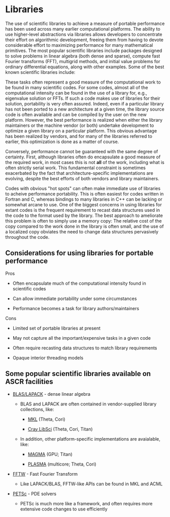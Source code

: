 # Libraries


The use of scientific libraries to achieve a measure of portable performance 
has been used across many earlier computational platforms. 
The ability to use higher-level abstractions via libraries allows developers to 
concentrate their effort on algorithmic development, freeing them from having to 
devote considerable effort to maximizing performance for many mathematical primitives. The most popular scientific libraries include 
packages designed to solve problems in linear algebra (both dense and sparse), compute fast Fourier transforms (FFT), multigrid 
methods, and initial value problems for ordinary differential 
equations, along with other examples. Some of the best known scientific libraries include:

These tasks often represent a good measure of the computational work to be found in many scientific 
codes. For some codes, almost all of the computational intensity can be found in the use of a
library for, e.g., eigenvalue solution or FFTs. If such a code makes use of libraries for their solution, 
portability is very often assured. Indeed, even if a particular library has not been ported to a new
architecture at a given time, the library source code is often available and can be compiled by the
user on the new platform. However, the best performance is realized when either the library maintainers or
the machine vendor (or both) undertake development to optimize a given library on a particular platform. 
This obvious advantage has been realized by vendors, and for many of the libraries referred to earlier, this 
optimization is done as a matter of course.

Conversely, performance cannot be guaranteed with the same degree of certainty. First, although libraries often 
do encapsulate a good measure of the required work, in most cases this is not **all** of the work, including 
what is often strictly serial work. This fundamental constraint is sometimes exacerbated by the
fact that architecture-specific implementations are evolving, despite the best efforts of both vendors and
library maintainers. 

Codes with obvious "hot spots" can often make immediate use of libraries to acheive performance portability. 
This is often easiest for codes written in Fortran and C, whereas bindings to many libraries in C++ can 
be lacking or somewhat arcane to use. One of the biggest concerns in using libraries for extant codes is 
the frequent requirement to recast data structures used in the code to the format used by the library. 
The best approach to ameliorate this problem is often to simply use a memory copy: The relative cost of the 
copy compared to the work done in the library is often small, and the use of a localized copy obviates the
need to change data structures pervasively throughout the code.  

## Considerations for using libraries for portable performance  

Pros

* Often encapsulate much of the computational intensity found in scientific codes

* Can allow immediate portability under some circumstances

* Performance becomes a task for library authors/maintainers

Cons

* Limited set of portable libraries at present

* May not capture all the important/expensive tasks in a given code  

* Often require recasting data structures to match library requirements

* Opaque interior threading models 

## Some popular scientific libraries available on ASCR facilities

* [BLAS/LAPACK](http://www.netlib.org/lapack/) - dense linear algebra

    * BLAS and LAPACK are often contained in vendor-supplied library collections, like:

        * [MKL](https://software.intel.com/en-us/articles/intel-math-kernel-library-documentation) (Theta, Cori)

        * [Cray LibSci](http://docs.cray.com/cgi-bin/craydoc.cgi?mode=View;id=S-2396-610;idx=books_search;this_sort=title;q=;type=books;title=Cray%20Application%20Developer%27s%20Environment%20User%27s%20Guide) (Theta, Cori, Titan) 

    * In addition, other platform-specific implementations are avaialable, like:

        * [MAGMA](http://icl.cs.utk.edu/magma/) (GPU; Titan)

        * [PLASMA](http://icl.cs.utk.edu/projectsfiles/plasma/html/) (multicore; Theta, Cori)

* [FFTW](http://www.fftw.org/) - Fast Fourier Transform

    - Like LAPACK/BLAS, FFTW-like APIs can be found in MKL and ACML

* [PETSc](https://www.mcs.anl.gov/petsc/) - PDE solvers

    - PETSc is much more like a framework, and often requires more extensive code changes to use efficiently 

